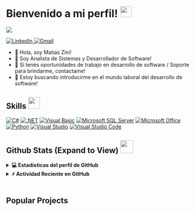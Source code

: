<h1> Bienvenido a mi perfil! <img src = "https://raw.githubusercontent.com/MartinHeinz/MartinHeinz/master/wave.gif" width = 30px> </h1>
<p align='center'>
</p>

<p>
  <a href="https://github.com/DenverCoder1/readme-typing-svg"><img src="https://readme-typing-svg.herokuapp.com?&font=IBM+Plex+Sans&color=abcdef&size=20&lines=Bienvenido+a+mi+perfil+de+GitHub!;Soy+Analista+de+Sistemas;Soy+Desarrollador+de+Software" /></a>
</p>

  <a href="https://www.linkedin.com/in/matias-javier-zini-067964251/" target="_blank">
    <img alt="LinkedIn" src="https://img.shields.io/badge/LinkedIn-0077B5?style=for-the-badge&logo=linkedin&logoColor=white">
  </a>   
  <a href="mailto:matiasjavierzini@gmail.com" target="_blank">
    <img alt="Gmail" src="https://img.shields.io/badge/Gmail-D14836?style=for-the-badge&logo=gmail&logoColor=white">
  </a>  

- 👋 Hola, soy Matias Zini!
- 💼 Soy Analista de Sistemas y Desarrollador de Software!
- 💬 Si tenés oportunidades de trabajo en desarrollo de software / Soporte para brindarme, contactame!
- 👯 Estoy buscando introducirme en el mundo laboral del desarrollo de software!

<h2> Skills <img src = "https://media2.giphy.com/media/QssGEmpkyEOhBCb7e1/giphy.gif?cid=ecf05e47a0n3gi1bfqntqmob8g9aid1oyj2wr3ds3mg700bl&rid=giphy.gif" width = 32px> </h2>
  <a href="#"><img alt="C#" src="https://img.shields.io/badge/C%23-239120?style=for-the-badge&logo=c-sharp&logoColor=white"></a>
  <a href="#"><img alt=".NET" src="https://img.shields.io/badge/.NET-512BD4?style=for-the-badge&logo=dotnet&logoColor=white"></a>
  <a href="#"><img alt="Visual Basic" src="https://img.shields.io/badge/Visual%20Basic-68217A?style=for-the-badge&logo=visual-basic&logoColor=white"></a>
  <a href="#"><img alt="Microsoft SQL Server" src="https://img.shields.io/badge/Microsoft%20SQL%20Server-CC2927?style=for-the-badge&logo=microsoft%20sql%20server&logoColor=white"></a>
  <a href="#"><img alt="Microsoft Office" src="https://img.shields.io/badge/Microsoft%20Office-D83B01?style=for-the-badge&logo=microsoft-office&logoColor=white"></a>
  <a href="#"><img alt="Python" src="https://img.shields.io/badge/Python-3776AB?style=for-the-badge&logo=python&logoColor=white"></a>
  <a href="#"><img alt="Visual Studio" src="https://img.shields.io/badge/Visual%20Studio-5C2D91?style=for-the-badge&logo=visual-studio&logoColor=white"></a>
  <a href="#"><img alt="Visual Studio Code" src="https://img.shields.io/badge/Visual%20Studio%20Code-007ACC?style=for-the-badge&logo=visual-studio-code&logoColor=white"></a>
<h2> Github Stats (Expand to View) <img src = "https://i.pinimg.com/originals/65/c4/f4/65c4f452571be1261e9c623f7da488ac.gif" width = 35px> </h2>

<details> 
  <summary><b>💻 Estadísticas del perfil de GitHub</b></summary>
  <br/>
  <p align="center">
    <a href="https://github.com/anuraghazra/github-readme-stats">
      <img alt="Estadísticas de GitHub de Matias Zini" src="https://github-readme-stats.vercel.app/api?username=matijzini&show_icons=true&count_private=true&theme=algolia" height="192px"/>
    </a>
    <br/>
    &nbsp;
    <img src="https://github-readme-stats.vercel.app/api/top-langs?username=matijzini&show_icons=true&locale=es&layout=compact&theme=algolia" alt="Lenguajes más usados por Matias Zini" height="192px"/>
    <br/>
  </p>
</details>


<details>
  <summary><b>⚡ Actividad Reciente en GitHub</b></summary>
  <br/>
  <a href="https://github.com/matijzini">
    <img alt="Gráfico de actividad de Matias Zini" src="https://activity-graph.herokuapp.com/graph?username=matijzini&custom_title=Gráfico%20de%20contribuciones%20de%20Matias%20Zini&theme=react-dark" />
  </a>
  <br/>
</details>

<br/>

## Popular Projects 
<!--<a href="https://github.com/aastha12/MDX-Food-Safety-Hackathon">
  <!-- Change the `github-readme-stats.anuraghazra1.vercel.app` to `github-readme-stats.vercel.app`  -->
<!--  <img align="center" src="https://github-readme-stats.anuraghazra1.vercel.app/api/pin/?username=aastha12&repo=MDX-Food-Safety-Hackathon&theme=onedark" />
</a>  
<!-- ESTO ESTA COMENTADO, TIENE <!-- HASTA QUE PUEDA PONER EL PROYECTO MIO.

<a href="https://github.com/aastha12/Loan_Prediction">
  <!-- Change the `github-readme-stats.anuraghazra1.vercel.app` to `github-readme-stats.vercel.app`  -->
<!--  <img align="center" src="https://github-readme-stats.anuraghazra1.vercel.app/api/pin/?username=aastha12&repo=Loan_Prediction&theme=onedark" />
</a> 
